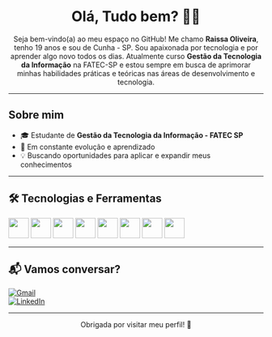<h1 align="center">Olá, Tudo bem? 👩‍💻</h1>

<p align="center">
  Seja bem-vindo(a) ao meu espaço no GitHub! Me chamo <strong>Raissa Oliveira</strong>, tenho 19 anos e sou de Cunha - SP. Sou apaixonada por tecnologia e por aprender algo novo todos os dias. Atualmente curso <strong>Gestão da Tecnologia da Informação</strong> na FATEC-SP e estou sempre em busca de aprimorar minhas habilidades práticas e teóricas nas áreas de desenvolvimento e tecnologia.
</p>

---

## Sobre mim

- 🎓 Estudante de **Gestão da Tecnologia da Informação - FATEC SP**
- 🚀 Em constante evolução e aprendizado
- 💡 Buscando oportunidades para aplicar e expandir meus conhecimentos

---

## 🛠 Tecnologias e Ferramentas


<p>
  <img src="https://cdn.jsdelivr.net/gh/devicons/devicon/icons/html5/html5-original.svg" width="40"/>
  <img src="https://cdn.jsdelivr.net/gh/devicons/devicon/icons/css3/css3-original.svg" width="40"/>
  <img src="https://cdn.jsdelivr.net/gh/devicons/devicon/icons/javascript/javascript-original.svg" width="40"/>
  <img src="https://cdn.jsdelivr.net/gh/devicons/devicon/icons/typescript/typescript-original.svg" width="40"/>
  <img src="https://cdn.jsdelivr.net/gh/devicons/devicon/icons/bootstrap/bootstrap-original.svg" width="40"/>
  <img src="https://www.vectorlogo.zone/logos/tailwindcss/tailwindcss-icon.svg" width="40"/>
  <img src="https://cdn.jsdelivr.net/gh/devicons/devicon/icons/nodejs/nodejs-original.svg" width="40"/>
  <img src="https://cdn.jsdelivr.net/gh/devicons/devicon/icons/mysql/mysql-original.svg" width="40"/>
</p>


---

## 📬 Vamos conversar?

[![Gmail](https://img.shields.io/badge/Gmail-D14836?style=for-the-badge&logo=gmail&logoColor=white)](mailto:raissaoliveir4.contato@gmail.com)  
[![LinkedIn](https://img.shields.io/badge/LinkedIn-0077B5?style=for-the-badge&logo=linkedin&logoColor=white)](https://www.linkedin.com/in/raissaollv/)

---

<p align="center">Obrigada por visitar meu perfil! 💚</p>
